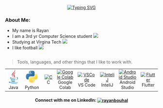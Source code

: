 <p align="center"><a href="https://git.io/typing-svg"><img src="https://readme-typing-svg.demolab.com?font=Roboto&weight=800&size=26&pause=1000&color=FFFFFF&width=485&height=100&lines=Hello+World!+I'm+Rayan;Welcome+to+my+GitHub+%3A)" alt="Typing SVG" /></a> </p>
<h3> About Me:</h3>
<ul >
  <li>
    My name is Rayan
  </li>
  <li>
    I am a 3rd yr Computer Science student <a href="https://cs.vt.edu"><img src="https://clipart-library.com/2023/Business20man20working-284998.png" width="35"> </a>
  </li>
  <li>
    Studying at Virgina Tech <a href="https://vt.edu"><img src="https://upload.wikimedia.org/wikipedia/commons/thumb/6/60/Virginia_Tech_Hokies_logo.svg/1200px-Virginia_Tech_Hokies_logo.svg.png" width="45"></a>
  </li>
  <li>
    I like football <a href="https://www.fcbarcelona.com/en/football/first-team/standings"><img src="https://www.pngmart.com/files/21/Football-PNG-Isolated-HD.png" width="27"></a>
  </li>
</ul>
<h2></h2>

> Tools, languages, and other things that I like to work with.

<table>
  <tr>
    <td align="center" width="96">
      <a href="">
        <img src="https://raw.githubusercontent.com/devicons/devicon/master/icons/java/java-original.svg" width="48" height="48" alt="Java" />
      </a>
      <br>Java
    </td>
    <td align="center" width="96">
      <a href="">
        <img src="https://raw.githubusercontent.com/devicons/devicon/master/icons/python/python-original.svg" width="48" height="48" alt="Python" />
      </a>
      <br>Python
    </td>
    <td align="center" width="96">
      <a href="">
        <img src="https://upload.wikimedia.org/wikipedia/commons/1/19/C_Logo.png" width="48" height="48" alt="C" />
      </a>
      <br>C
    </td>
    <td align="center" width="96">
      <a href="">
        <img src="https://upload.wikimedia.org/wikipedia/commons/d/d0/Google_Colaboratory_SVG_Logo.svg" width="48" height="48" alt="Google Colab" />
      </a>
      <br>Google Colab
    </td>
    <td align="center" width="96">
      <a href="" >
        <img src="https://code.visualstudio.com/favicon.ico" width="48" height="48" alt="VSCode" />
      </a>
      <br>VS Code
    </td>
    <td align="center" width="96"> 
      <a href="" >
        <img src="https://cdn.icon-icons.com/icons2/1381/PNG/512/intellij_93550.png" width="48" height="48" alt="InteliJ" />
      </a>
      <br>InteliJ
    </td>
    <td align="center"  width="96">
      <a href="">
        <img src="https://upload.vectorlogo.zone/logos/android_studio/images/bc43bbac-e239-4ae9-829a-9809e57a8bc0.svg" width="48" height="48" alt="Android Studio" />
      </a>
      <br>Android Studio
    </td>
    <td align="center" width="96">
      <a href="" >
        <img src="https://www.vectorlogo.zone/logos/flutterio/flutterio-icon.svg" width="48" height="48" alt="Flutter" />
      </a>
      <br>Flutter
    </td>
  </tr>
</table>

<h4 align="center">Connect with me on LinkedIn:  <a href="https://linkedin.com/in/rayanbouhal" target="blank"><img align="center" src="https://raw.githubusercontent.com/rahuldkjain/github-profile-readme-generator/master/src/images/icons/Social/linked-in-alt.svg" alt="rayanbouhal" height="30" width="40" /></a></h4>
